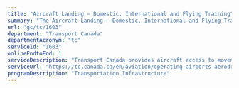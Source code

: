 ```yaml
---
title: "Aircraft Landing – Domestic, International and Flying Training"
summary: "The Aircraft Landing – Domestic, International and Flying Training service from Transport Canada is available end-to-end online, according to the GC Service Inventory."
url: "gc/tc/1603"
department: "Transport Canada"
departmentAcronym: "tc"
serviceId: "1603"
onlineEndtoEnd: 1
serviceDescription: "Transport Canada provides aircraft access to movement areas in accordance with available aeronautical information."
serviceUrl: "https://tc.canada.ca/en/aviation/operating-airports-aerodromes/list-airports-owned-transport-canada/service-standard-aircraft-landing"
programDescription: "Transportation Infrastructure"
---
```

